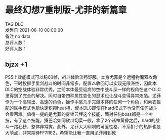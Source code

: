 



# 最终幻想7重制版-尤菲的新篇章
  
TAG DLC  
发售日 2021-06-10 00:00:00  
备注 no data  
总评人数 1  
好评人数 1
## bjzx +1


PS5上效能模式可以稳60帧，战斗体验流畅舒服。本身尤菲是个远程物魔双攻角色，平时投掷手里剑战斗的时间非常多，配置△收回可以实现无限滞空，因此本DLC的空战体验非常优秀，之前本体最受诟病的空中战斗屎一样的视角在这个DLC里得到了完全的解决。同时自带四种属性变化的忍术也让战斗变得异常炫酷。尤菲作为一个高输出、高速的角色，操作手感几乎完爆本体的任何一个角色，和索农搭配的联手模式也能快速积攒heat槽，使本DLC即使在hard模式下也没有任何战斗会很困难。值得一提的是尤菲的雾锁云埋这个技能，面对任何boss都是一个神技，有了这个技能，揍巴哈如同砍瓜切菜一般，拿了2个诸神黄昏之后，hard的战斗一路狂秒，整体非常爽。此外，尤菲大大咧咧的可爱性格，不系扣子的热裤也是大萌点，非常期待FF7RE2，希望能让我一直用尤菲用到死